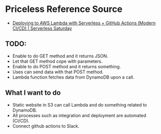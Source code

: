 # Priceless Reference Source
+ [Deploying to AWS Lambda with Serverless + GitHub Actions (Modern CI/CD) | Serverless Saturday](https://www.youtube.com/watch?v=oFYFqOzJdqY)

## TODO:
- Enable to do GET method and it returns JSON.
- Let that GET method cope with parameters.
- Enable to do POST method and it returns something.
- Uses can send data with that POST method.
- Lambda function fetches data from DynamoDB upon a call.

## What I want to do
- Static website in S3 can call Lambda and do something related to DynamoDB.
- All processes such as integration and deployment are automated (CI/CD).
- Connect github actions to Slack.
